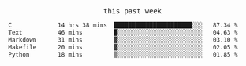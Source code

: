 <p align="center"><samp>this past week</samp></p>
<!--START_SECTION:waka-->

```txt
C             14 hrs 38 mins  ██████████████████████░░░   87.34 %
Text          46 mins         █░░░░░░░░░░░░░░░░░░░░░░░░   04.63 %
Markdown      31 mins         ▓░░░░░░░░░░░░░░░░░░░░░░░░   03.10 %
Makefile      20 mins         ▓░░░░░░░░░░░░░░░░░░░░░░░░   02.05 %
Python        18 mins         ▒░░░░░░░░░░░░░░░░░░░░░░░░   01.85 %
```

<!--END_SECTION:waka-->


